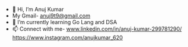 - 👋 Hi, I’m Anuj Kumar
- My Gmail- anuj9t9@gmail.com
- 🌱 I’m currently learning Go Lang and DSA
- 📫 Connect with me-
  www.linkedin.com/in/anuj-kumar-299781290/  https://www.instagram.com/anujkumar_620 
